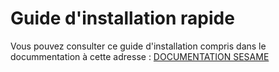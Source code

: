 
# Guide d'installation rapide 

Vous pouvez consulter ce guide d'installation compris dans le docummentation à cette adresse : [DOCUMENTATION SESAME](https://libertech-fr.github.io/sesame-doc/)


